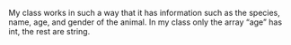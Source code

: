 My class works in such a way that it has information such as the species, name, age, and gender of the animal. In my class only the array “age” has int, the rest are string. 
